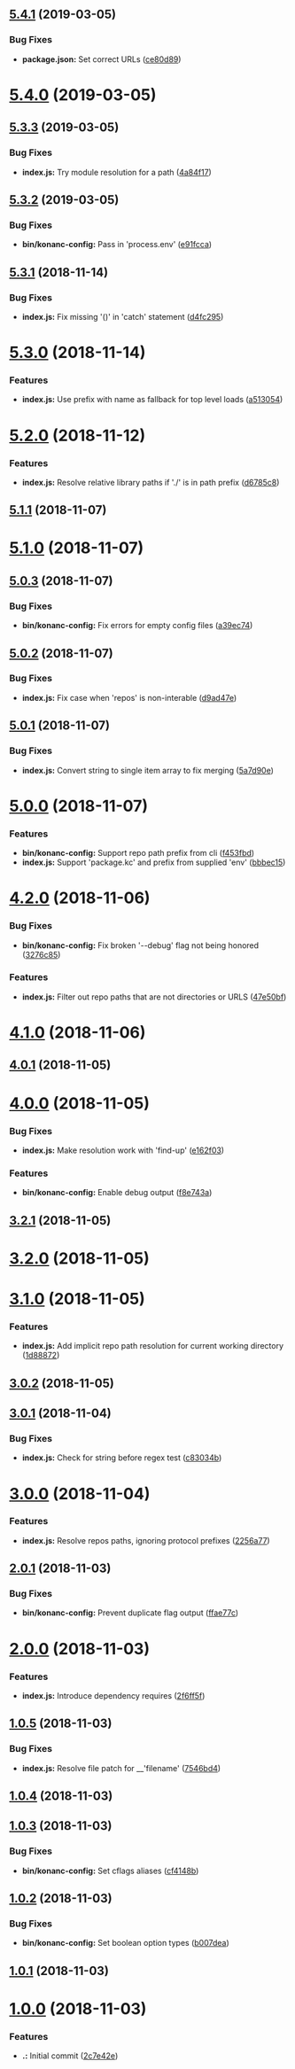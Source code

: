 <a name="5.4.1"></a>
## [5.4.1](https://github.com/konanc-config/konanc-config/compare/5.4.0...5.4.1) (2019-03-05)


### Bug Fixes

* **package.json:** Set correct URLs ([ce80d89](https://github.com/konanc-config/konanc-config/commit/ce80d89))



<a name="5.4.0"></a>
# [5.4.0](https://github.com/konanc-config/konanc-config/compare/5.3.3...5.4.0) (2019-03-05)



<a name="5.3.3"></a>
## [5.3.3](https://github.com/konanc-config/konanc-config/compare/5.3.2...5.3.3) (2019-03-05)


### Bug Fixes

* **index.js:** Try module resolution for a path ([4a84f17](https://github.com/konanc-config/konanc-config/commit/4a84f17))



<a name="5.3.2"></a>
## [5.3.2](https://github.com/konanc-config/konanc-config/compare/5.3.1...5.3.2) (2019-03-05)


### Bug Fixes

* **bin/konanc-config:** Pass in 'process.env' ([e91fcca](https://github.com/konanc-config/konanc-config/commit/e91fcca))



<a name="5.3.1"></a>
## [5.3.1](https://github.com/konanc-config/konanc-config/compare/5.3.0...5.3.1) (2018-11-14)


### Bug Fixes

* **index.js:** Fix missing '()' in 'catch' statement ([d4fc295](https://github.com/konanc-config/konanc-config/commit/d4fc295))



<a name="5.3.0"></a>
# [5.3.0](https://github.com/konanc-config/konanc-config/compare/5.2.0...5.3.0) (2018-11-14)


### Features

* **index.js:** Use prefix with name as fallback for top level loads ([a513054](https://github.com/konanc-config/konanc-config/commit/a513054))



<a name="5.2.0"></a>
# [5.2.0](https://github.com/konanc-config/konanc-config/compare/5.1.1...5.2.0) (2018-11-12)


### Features

* **index.js:** Resolve relative library paths if './' is in path prefix ([d6785c8](https://github.com/konanc-config/konanc-config/commit/d6785c8))



<a name="5.1.1"></a>
## [5.1.1](https://github.com/konanc-config/konanc-config/compare/5.1.0...5.1.1) (2018-11-07)



<a name="5.1.0"></a>
# [5.1.0](https://github.com/konanc-config/konanc-config/compare/5.0.3...5.1.0) (2018-11-07)



<a name="5.0.3"></a>
## [5.0.3](https://github.com/konanc-config/konanc-config/compare/5.0.2...5.0.3) (2018-11-07)


### Bug Fixes

* **bin/konanc-config:** Fix errors for empty config files ([a39ec74](https://github.com/konanc-config/konanc-config/commit/a39ec74))



<a name="5.0.2"></a>
## [5.0.2](https://github.com/konanc-config/konanc-config/compare/5.0.1...5.0.2) (2018-11-07)


### Bug Fixes

* **index.js:** Fix case when 'repos' is non-interable ([d9ad47e](https://github.com/konanc-config/konanc-config/commit/d9ad47e))



<a name="5.0.1"></a>
## [5.0.1](https://github.com/konanc-config/konanc-config/compare/5.0.0...5.0.1) (2018-11-07)


### Bug Fixes

* **index.js:** Convert string to single item array to fix merging ([5a7d90e](https://github.com/konanc-config/konanc-config/commit/5a7d90e))



<a name="5.0.0"></a>
# [5.0.0](https://github.com/konanc-config/konanc-config/compare/4.2.0...5.0.0) (2018-11-07)


### Features

* **bin/konanc-config:** Support repo path prefix from cli ([f453fbd](https://github.com/konanc-config/konanc-config/commit/f453fbd))
* **index.js:** Support 'package.kc' and prefix from supplied 'env' ([bbbec15](https://github.com/konanc-config/konanc-config/commit/bbbec15))



<a name="4.2.0"></a>
# [4.2.0](https://github.com/konanc-config/konanc-config/compare/4.1.0...4.2.0) (2018-11-06)


### Bug Fixes

* **bin/konanc-config:** Fix broken '--debug' flag not being honored ([3276c85](https://github.com/konanc-config/konanc-config/commit/3276c85))


### Features

* **index.js:** Filter out repo paths that are not directories or URLS ([47e50bf](https://github.com/konanc-config/konanc-config/commit/47e50bf))



<a name="4.1.0"></a>
# [4.1.0](https://github.com/konanc-config/konanc-config/compare/4.0.1...4.1.0) (2018-11-06)



<a name="4.0.1"></a>
## [4.0.1](https://github.com/konanc-config/konanc-config/compare/4.0.0...4.0.1) (2018-11-05)



<a name="4.0.0"></a>
# [4.0.0](https://github.com/konanc-config/konanc-config/compare/3.2.1...4.0.0) (2018-11-05)


### Bug Fixes

* **index.js:** Make resolution work with 'find-up' ([e162f03](https://github.com/konanc-config/konanc-config/commit/e162f03))


### Features

* **bin/konanc-config:** Enable debug output ([f8e743a](https://github.com/konanc-config/konanc-config/commit/f8e743a))



<a name="3.2.1"></a>
## [3.2.1](https://github.com/konanc-config/konanc-config/compare/3.2.0...3.2.1) (2018-11-05)



<a name="3.2.0"></a>
# [3.2.0](https://github.com/konanc-config/konanc-config/compare/3.1.0...3.2.0) (2018-11-05)



<a name="3.1.0"></a>
# [3.1.0](https://github.com/konanc-config/konanc-config/compare/3.0.2...3.1.0) (2018-11-05)


### Features

* **index.js:** Add implicit repo path resolution for current working directory ([1d88872](https://github.com/konanc-config/konanc-config/commit/1d88872))



<a name="3.0.2"></a>
## [3.0.2](https://github.com/konanc-config/konanc-config/compare/3.0.1...3.0.2) (2018-11-05)



<a name="3.0.1"></a>
## [3.0.1](https://github.com/konanc-config/konanc-config/compare/3.0.0...3.0.1) (2018-11-04)


### Bug Fixes

* **index.js:** Check for string before regex test ([c83034b](https://github.com/konanc-config/konanc-config/commit/c83034b))



<a name="3.0.0"></a>
# [3.0.0](https://github.com/konanc-config/konanc-config/compare/2.0.1...3.0.0) (2018-11-04)


### Features

* **index.js:** Resolve repos paths, ignoring protocol prefixes ([2256a77](https://github.com/konanc-config/konanc-config/commit/2256a77))



<a name="2.0.1"></a>
## [2.0.1](https://github.com/konanc-config/konanc-config/compare/2.0.0...2.0.1) (2018-11-03)


### Bug Fixes

* **bin/konanc-config:** Prevent duplicate flag output ([ffae77c](https://github.com/konanc-config/konanc-config/commit/ffae77c))



<a name="2.0.0"></a>
# [2.0.0](https://github.com/konanc-config/konanc-config/compare/1.0.5...2.0.0) (2018-11-03)


### Features

* **index.js:** Introduce dependency requires ([2f6ff5f](https://github.com/konanc-config/konanc-config/commit/2f6ff5f))



<a name="1.0.5"></a>
## [1.0.5](https://github.com/konanc-config/konanc-config/compare/1.0.4...1.0.5) (2018-11-03)


### Bug Fixes

* **index.js:** Resolve file patch for __'filename' ([7546bd4](https://github.com/konanc-config/konanc-config/commit/7546bd4))



<a name="1.0.4"></a>
## [1.0.4](https://github.com/konanc-config/konanc-config/compare/1.0.3...1.0.4) (2018-11-03)



<a name="1.0.3"></a>
## [1.0.3](https://github.com/konanc-config/konanc-config/compare/1.0.2...1.0.3) (2018-11-03)


### Bug Fixes

* **bin/konanc-config:** Set cflags aliases ([cf4148b](https://github.com/konanc-config/konanc-config/commit/cf4148b))



<a name="1.0.2"></a>
## [1.0.2](https://github.com/konanc-config/konanc-config/compare/1.0.1...1.0.2) (2018-11-03)


### Bug Fixes

* **bin/konanc-config:** Set boolean option types ([b007dea](https://github.com/konanc-config/konanc-config/commit/b007dea))



<a name="1.0.1"></a>
## [1.0.1](https://github.com/konanc-config/konanc-config/compare/1.0.0...1.0.1) (2018-11-03)



<a name="1.0.0"></a>
# [1.0.0](https://github.com/konanc-config/konanc-config/compare/2c7e42e...1.0.0) (2018-11-03)


### Features

* **.:** Initial commit ([2c7e42e](https://github.com/konanc-config/konanc-config/commit/2c7e42e))



